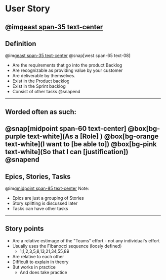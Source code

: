 # User Story
@img[east span-35 text-center](assets/img/story.jpeg)
---
## Definition
@img[east span-35 text-center](assets/img/story.jpeg)
@snap[west span-65 text-08]
- Are the requirements that go into the product Backlog
- Are recognizable as providing value by your customer
- Are deliverable by themselves.
- Exist in the Product backlog
- Exist in the Sprint backlog
- Consist of other tasks
@snapend
---
## Worded often as such:
@snap[midpoint span-60 text-center]
@box[bg-purple text-white](As a [Role] )
@box[bg-orange text-white](I want to [be able to])
@box[bg-pink text-white](So that I can [justification])
@snapend
---
## Epics, Stories, Tasks
@img[midpoint span-85 text-center](assets/img/epic-breakdown.png)
Note:
- Epics are just a grouping of Stories
- Story splitting is discussed later
- Tasks can have other tasks 

---
## Story points
- Are a relative estimage of the "Teams" effort - not any individual's effort
- Usually uses the Fibanocci sequence (loosly defined)
    - 1,1,2,3,5,8,13,21,34,55,89
- Are relative to each other
- Difficult to explain in theory
- But works in practice
    - And does take practice
